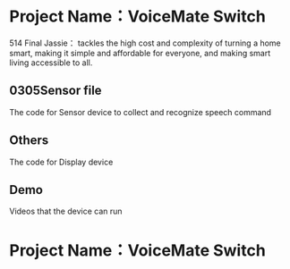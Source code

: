 # Project Name：VoiceMate Switch

514 Final Jassie： tackles the high cost and complexity of turning a home smart, making it simple and affordable for everyone, and making smart living accessible to all.

## 0305Sensor file
The code for Sensor device to collect and recognize speech command 

## Others
The code for Display device

## Demo
Videos that the device can run
# Project Name：VoiceMate Switch
